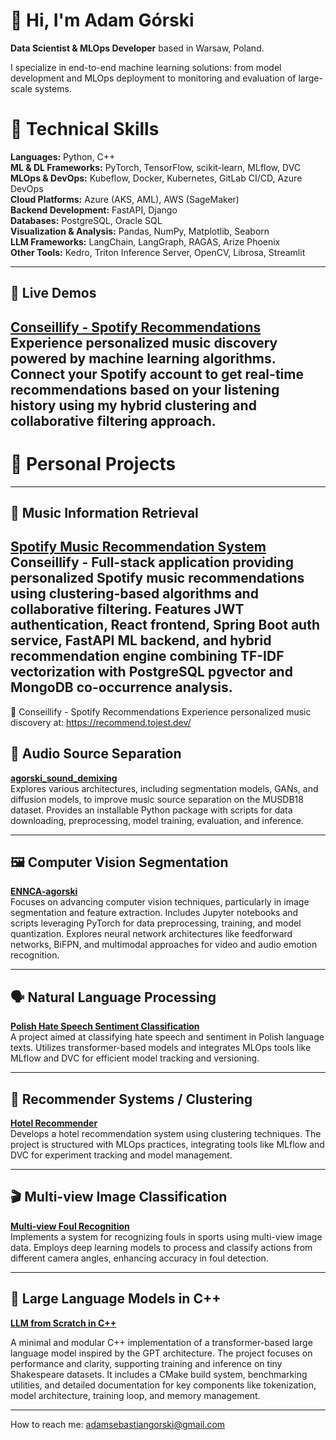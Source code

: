 # 👋 Hi, I'm Adam Górski

**Data Scientist & MLOps Developer** based in Warsaw, Poland.  

I specialize in end-to-end machine learning solutions: from model development and MLOps deployment to monitoring and evaluation of large-scale systems.

# 🔧 Technical Skills

**Languages:** Python, C++  
**ML & DL Frameworks:** PyTorch, TensorFlow, scikit-learn, MLflow, DVC  
**MLOps & DevOps:** Kubeflow, Docker, Kubernetes, GitLab CI/CD, Azure DevOps  
**Cloud Platforms:** Azure (AKS, AML), AWS (SageMaker)  
**Backend Development:** FastAPI, Django  
**Databases:** PostgreSQL, Oracle SQL  
**Visualization & Analysis:** Pandas, NumPy, Matplotlib, Seaborn  
**LLM Frameworks:** LangChain, LangGraph, RAGAS, Arize Phoenix  
**Other Tools:** Kedro, Triton Inference Server, OpenCV, Librosa, Streamlit

---
## 🎵 Live Demos
**[Conseillify - Spotify Recommendations](https://recommend.tojest.dev/)**  
Experience personalized music discovery powered by machine learning algorithms. Connect your Spotify account to get real-time recommendations based on your listening history using my hybrid clustering and collaborative filtering approach.
---


#  🧠 Personal Projects
---
## 🎵 Music Information Retrieval
**[Spotify Music Recommendation System](https://github.com/[your-username]/conseillify)**  
**Conseillify** - Full-stack application providing personalized Spotify music recommendations using clustering-based algorithms and collaborative filtering. Features JWT authentication, React frontend, Spring Boot auth service, FastAPI ML backend, and hybrid recommendation engine combining TF-IDF vectorization with PostgreSQL pgvector and MongoDB co-occurrence analysis.
---

🎵 Conseillify - Spotify Recommendations
Experience personalized music discovery at: https://recommend.tojest.dev/


## 🎵 Audio Source Separation

**[agorski_sound_demixing](https://github.com/a-s-gorski/agorski_sound_demixing)**  
Explores various architectures, including segmentation models, GANs, and diffusion models, to improve music source separation on the MUSDB18 dataset. Provides an installable Python package with scripts for data downloading, preprocessing, model training, evaluation, and inference.

---

## 🖼️ Computer Vision Segmentation

**[ENNCA-agorski](https://github.com/a-s-gorski/ENNCA-agorski)**  
Focuses on advancing computer vision techniques, particularly in image segmentation and feature extraction. Includes Jupyter notebooks and scripts leveraging PyTorch for data preprocessing, training, and model quantization. Explores neural network architectures like feedforward networks, BiFPN, and multimodal approaches for video and audio emotion recognition.

---

## 🗣️ Natural Language Processing

**[Polish Hate Speech Sentiment Classification](https://dagshub.com/a-s-gorski/polish-hatespeech-sentiment-classification)**  
A project aimed at classifying hate speech and sentiment in Polish language texts. Utilizes transformer-based models and integrates MLOps tools like MLflow and DVC for efficient model tracking and versioning.

---

## 🏨 Recommender Systems / Clustering

**[Hotel Recommender](https://dagshub.com/a-s-gorski/agorski-hotel-recommender)**  
Develops a hotel recommendation system using clustering techniques. The project is structured with MLOps practices, integrating tools like MLflow and DVC for experiment tracking and model management.

---

## 🎬 Multi-view Image Classification

**[Multi-view Foul Recognition](https://github.com/milosz-l/multi-view-foul-recognition)**  
Implements a system for recognizing fouls in sports using multi-view image data. Employs deep learning models to process and classify actions from different camera angles, enhancing accuracy in foul detection.

---

## 🧱 Large Language Models in C++

**[LLM from Scratch in C++](https://github.com/a-s-gorski/llm-from-scratch-cpp)**

A minimal and modular C++ implementation of a transformer-based large language model inspired by the GPT architecture. The project focuses on performance and clarity, supporting training and inference on tiny Shakespeare datasets. It includes a CMake build system, benchmarking utilities, and detailed documentation for key components like tokenization, model architecture, training loop, and memory management.

---

How to reach me: adamsebastiangorski@gmail.com

